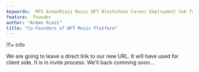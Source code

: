 ```yaml
---
keywords:  MFS ArmanRiazi Music NFT Blockchain Career Employment Job founder
feature:  founder
author: "Arman Riazi"
title: "Co-Founders of NFT Music Platform"
---
```


!!!+ info

We are going to leave a direct link to our new URL. It will have used for client side.
It is in invite process. We'll back comming soon...
